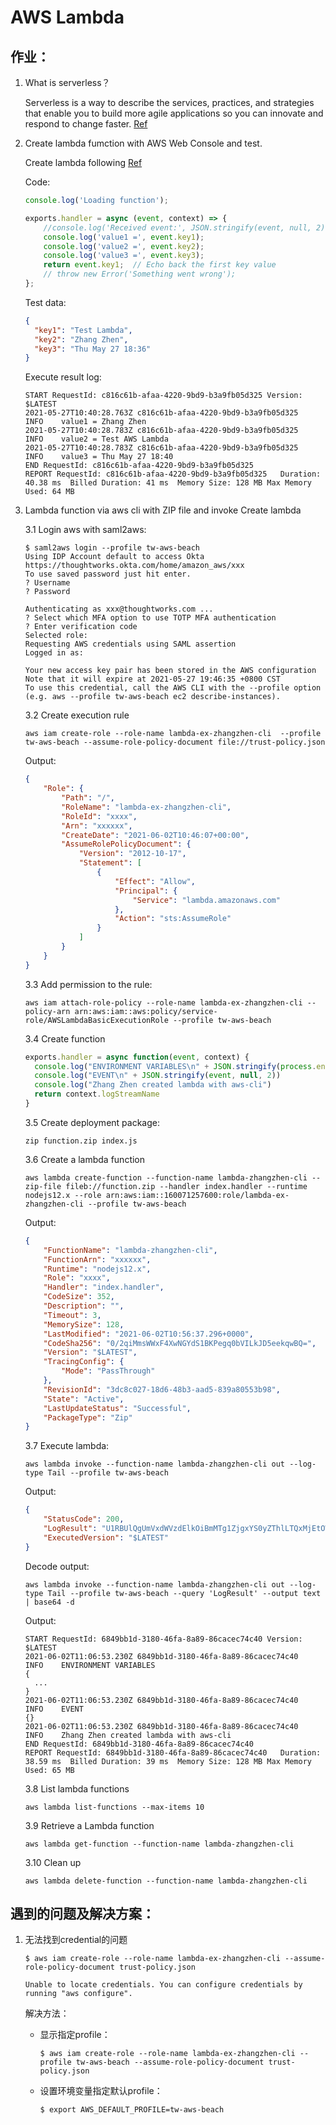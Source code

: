 # AWS Lambda

## 作业：

1. What is serverless？

   Serverless is a way to describe the services, practices, and strategies that enable you to build more agile applications so you can innovate and respond to change faster. [Ref](https://aws.amazon.com/serverless/)

2. Create lambda fumction with AWS Web Console and test.

   Create lambda following [Ref](https://aws.amazon.com/cn/getting-started/hands-on/run-serverless-code/)

   Code: 

   ```js
   console.log('Loading function');
   
   exports.handler = async (event, context) => {
       //console.log('Received event:', JSON.stringify(event, null, 2));
       console.log('value1 =', event.key1);
       console.log('value2 =', event.key2);
       console.log('value3 =', event.key3);
       return event.key1;  // Echo back the first key value
       // throw new Error('Something went wrong');
   };
   
   ```

   Test data:

   ```json
   {
     "key1": "Test Lambda",
     "key2": "Zhang Zhen",
     "key3": "Thu May 27 18:36"
   }
   ```

   Execute result log:

   ```
   START RequestId: c816c61b-afaa-4220-9bd9-b3a9fb05d325 Version: $LATEST
   2021-05-27T10:40:28.763Z	c816c61b-afaa-4220-9bd9-b3a9fb05d325	INFO	value1 = Zhang Zhen
   2021-05-27T10:40:28.783Z	c816c61b-afaa-4220-9bd9-b3a9fb05d325	INFO	value2 = Test AWS Lambda
   2021-05-27T10:40:28.783Z	c816c61b-afaa-4220-9bd9-b3a9fb05d325	INFO	value3 = Thu May 27 18:40
   END RequestId: c816c61b-afaa-4220-9bd9-b3a9fb05d325
   REPORT RequestId: c816c61b-afaa-4220-9bd9-b3a9fb05d325	Duration: 40.38 ms	Billed Duration: 41 ms	Memory Size: 128 MB	Max Memory Used: 64 MB	
   ```

3. Lambda function via aws cli with ZIP file and invoke Create lambda

   3.1 Login aws with saml2aws:

   ```shell
   $ saml2aws login --profile tw-aws-beach             
   Using IDP Account default to access Okta https://thoughtworks.okta.com/home/amazon_aws/xxx
   To use saved password just hit enter.
   ? Username 
   ? Password
   
   Authenticating as xxx@thoughtworks.com ...
   ? Select which MFA option to use TOTP MFA authentication
   ? Enter verification code
   Selected role: 
   Requesting AWS credentials using SAML assertion
   Logged in as: 
   
   Your new access key pair has been stored in the AWS configuration
   Note that it will expire at 2021-05-27 19:46:35 +0800 CST
   To use this credential, call the AWS CLI with the --profile option (e.g. aws --profile tw-aws-beach ec2 describe-instances).
   ```

   3.2 Create execution rule
   
   ```shell
   aws iam create-role --role-name lambda-ex-zhangzhen-cli  --profile tw-aws-beach --assume-role-policy-document file://trust-policy.json
   ```
   
   Output:
   
   ```json
   {
       "Role": {
           "Path": "/",
           "RoleName": "lambda-ex-zhangzhen-cli",
           "RoleId": "xxxx",
           "Arn": "xxxxxx",
           "CreateDate": "2021-06-02T10:46:07+00:00",
           "AssumeRolePolicyDocument": {
               "Version": "2012-10-17",
               "Statement": [
                   {
                       "Effect": "Allow",
                       "Principal": {
                           "Service": "lambda.amazonaws.com"
                       },
                       "Action": "sts:AssumeRole"
                   }
               ]
           }
       }
   }
   ```
   
   3.3 Add permission to the rule:
   
   ```shell
   aws iam attach-role-policy --role-name lambda-ex-zhangzhen-cli --policy-arn arn:aws:iam::aws:policy/service-role/AWSLambdaBasicExecutionRole --profile tw-aws-beach
   ```
   
   3.4 Create function
   
   ```js
   exports.handler = async function(event, context) {
     console.log("ENVIRONMENT VARIABLES\n" + JSON.stringify(process.env, null, 2))
     console.log("EVENT\n" + JSON.stringify(event, null, 2))
     console.log("Zhang Zhen created lambda with aws-cli")
     return context.logStreamName
   }
   ```
   
   3.5 Create deployment package:
   
   ```shell
   zip function.zip index.js
   ```
   
   3.6 Create a lambda function
   
   ```shell
   aws lambda create-function --function-name lambda-zhangzhen-cli --zip-file fileb://function.zip --handler index.handler --runtime nodejs12.x --role arn:aws:iam::160071257600:role/lambda-ex-zhangzhen-cli --profile tw-aws-beach
   ```
   
   Output:
   
   ```json
   {
       "FunctionName": "lambda-zhangzhen-cli",
       "FunctionArn": "xxxxxx",
       "Runtime": "nodejs12.x",
       "Role": "xxxx",
       "Handler": "index.handler",
       "CodeSize": 352,
       "Description": "",
       "Timeout": 3,
       "MemorySize": 128,
       "LastModified": "2021-06-02T10:56:37.296+0000",
       "CodeSha256": "0/2qiMmsWWxF4XwNGYdS1BKPegq0bVILkJD5eekqwBQ=",
       "Version": "$LATEST",
       "TracingConfig": {
           "Mode": "PassThrough"
       },
       "RevisionId": "3dc8c027-18d6-48b3-aad5-839a80553b98",
       "State": "Active",
       "LastUpdateStatus": "Successful",
       "PackageType": "Zip"
   }
   ```
   
   3.7 Execute lambda:
   
   ```shell
   aws lambda invoke --function-name lambda-zhangzhen-cli out --log-type Tail --profile tw-aws-beach
   ```
   
   Output:
   
   ```json
   {
       "StatusCode": 200,
       "LogResult": "U1RBUlQgUmVxdWVzdElkOiBmMTg1ZjgxYS0yZThlLTQxMjEtOWU4YS05NzBlZmI2NmM0ZWYgVmVyc2lvbjogJExBVEVT...",
       "ExecutedVersion": "$LATEST"
   }
   ```
   
   Decode output:
   
   ```shell
   aws lambda invoke --function-name lambda-zhangzhen-cli out --log-type Tail --profile tw-aws-beach --query 'LogResult' --output text | base64 -d
   ```
   
   Output:
   
   ```shell
   START RequestId: 6849bb1d-3180-46fa-8a89-86cacec74c40 Version: $LATEST
   2021-06-02T11:06:53.230Z	6849bb1d-3180-46fa-8a89-86cacec74c40	INFO	ENVIRONMENT VARIABLES
   {
     ...
   }
   2021-06-02T11:06:53.230Z	6849bb1d-3180-46fa-8a89-86cacec74c40	INFO	EVENT
   {}
   2021-06-02T11:06:53.230Z	6849bb1d-3180-46fa-8a89-86cacec74c40	INFO	Zhang Zhen created lambda with aws-cli
   END RequestId: 6849bb1d-3180-46fa-8a89-86cacec74c40
   REPORT RequestId: 6849bb1d-3180-46fa-8a89-86cacec74c40	Duration: 38.59 ms	Billed Duration: 39 ms	Memory Size: 128 MB	Max Memory Used: 65 MB
   ```
   
   3.8 List lambda functions
   
   ```shell
   aws lambda list-functions --max-items 10
   ```
   
   3.9 Retrieve a Lambda function
   
   ```shell
   aws lambda get-function --function-name lambda-zhangzhen-cli
   ```
   
   3.10 Clean up
   
   ```shell
   aws lambda delete-function --function-name lambda-zhangzhen-cli
   ```

## 遇到的问题及解决方案：

1. 无法找到credential的问题

   ```shell
   $ aws iam create-role --role-name lambda-ex-zhangzhen-cli --assume-role-policy-document trust-policy.json
   
   Unable to locate credentials. You can configure credentials by running "aws configure".
   ```

   解决方法：

   - 显示指定profile：

     ```shell
     $ aws iam create-role --role-name lambda-ex-zhangzhen-cli --profile tw-aws-beach --assume-role-policy-document trust-policy.json
     ```

   - 设置环境变量指定默认profile：

     ```shell
     $ export AWS_DEFAULT_PROFILE=tw-aws-beach
     ```

     

